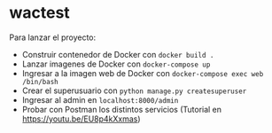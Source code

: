 # wactest

Para lanzar el proyecto:
- Construir contenedor de Docker con ```docker build .```
- Lanzar imagenes de Docker con ```docker-compose up```
- Ingresar a la imagen web de Docker con ```docker-compose exec web /bin/bash```
- Crear el superusuario con  ```python manage.py createsuperuser ```
- Ingresar al admin en ```localhost:8000/admin```
- Probar con Postman los distintos servicios (Tutorial en https://youtu.be/EU8p4kXxmas)